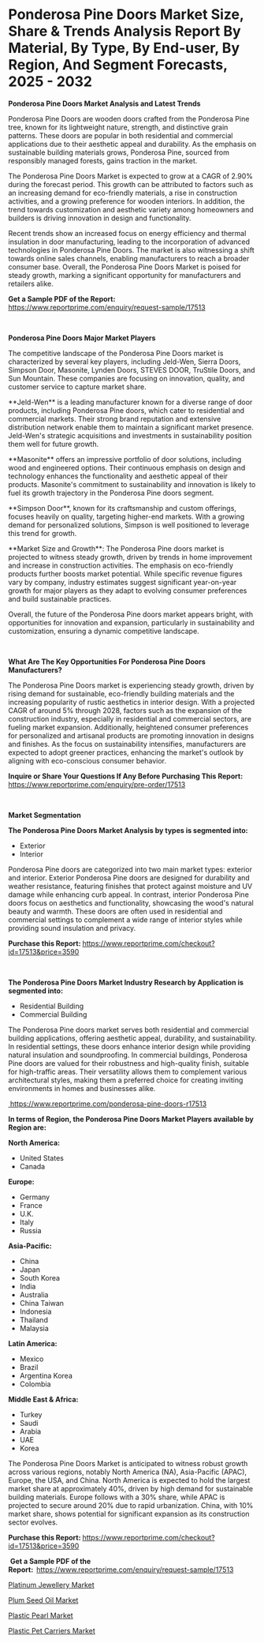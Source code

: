 <p><h1>Ponderosa Pine Doors Market Size, Share & Trends Analysis Report By Material, By Type, By End-user, By Region, And Segment Forecasts, 2025 - 2032</h1></p><p><strong>Ponderosa Pine Doors Market Analysis and Latest Trends</strong></p>
<p><p>Ponderosa Pine Doors are wooden doors crafted from the Ponderosa Pine tree, known for its lightweight nature, strength, and distinctive grain patterns. These doors are popular in both residential and commercial applications due to their aesthetic appeal and durability. As the emphasis on sustainable building materials grows, Ponderosa Pine, sourced from responsibly managed forests, gains traction in the market.</p><p>The Ponderosa Pine Doors Market is expected to grow at a CAGR of 2.90% during the forecast period. This growth can be attributed to factors such as an increasing demand for eco-friendly materials, a rise in construction activities, and a growing preference for wooden interiors. In addition, the trend towards customization and aesthetic variety among homeowners and builders is driving innovation in design and functionality.</p><p>Recent trends show an increased focus on energy efficiency and thermal insulation in door manufacturing, leading to the incorporation of advanced technologies in Ponderosa Pine Doors. The market is also witnessing a shift towards online sales channels, enabling manufacturers to reach a broader consumer base. Overall, the Ponderosa Pine Doors Market is poised for steady growth, marking a significant opportunity for manufacturers and retailers alike.</p></p>
<p><strong>Get a Sample PDF of the Report:&nbsp;</strong> <a href="https://www.reportprime.com/enquiry/request-sample/17513?utm_campaign=1848&utm_medium=2&utm_source=Github&utm_content=ia&utm_term=18032025&utm_id=ponderosa-pine-doors">https://www.reportprime.com/enquiry/request-sample/17513</a></p>
<p>&nbsp;</p>
<p><strong>Ponderosa Pine Doors Major Market Players</strong></p>
<p><p>The competitive landscape of the Ponderosa Pine Doors market is characterized by several key players, including Jeld-Wen, Sierra Doors, Simpson Door, Masonite, Lynden Doors, STEVES DOOR, TruStile Doors, and Sun Mountain. These companies are focusing on innovation, quality, and customer service to capture market share.</p><p>**Jeld-Wen** is a leading manufacturer known for a diverse range of door products, including Ponderosa Pine doors, which cater to residential and commercial markets. Their strong brand reputation and extensive distribution network enable them to maintain a significant market presence. Jeld-Wen's strategic acquisitions and investments in sustainability position them well for future growth.</p><p>**Masonite** offers an impressive portfolio of door solutions, including wood and engineered options. Their continuous emphasis on design and technology enhances the functionality and aesthetic appeal of their products. Masonite's commitment to sustainability and innovation is likely to fuel its growth trajectory in the Ponderosa Pine doors segment.</p><p>**Simpson Door**, known for its craftsmanship and custom offerings, focuses heavily on quality, targeting higher-end markets. With a growing demand for personalized solutions, Simpson is well positioned to leverage this trend for growth.</p><p>**Market Size and Growth**: The Ponderosa Pine doors market is projected to witness steady growth, driven by trends in home improvement and increase in construction activities. The emphasis on eco-friendly products further boosts market potential. While specific revenue figures vary by company, industry estimates suggest significant year-on-year growth for major players as they adapt to evolving consumer preferences and build sustainable practices.</p><p>Overall, the future of the Ponderosa Pine doors market appears bright, with opportunities for innovation and expansion, particularly in sustainability and customization, ensuring a dynamic competitive landscape.</p></p>
<p>&nbsp;</p>
<p><strong>What Are The Key Opportunities For Ponderosa Pine Doors Manufacturers?</strong></p>
<p><p>The Ponderosa Pine Doors market is experiencing steady growth, driven by rising demand for sustainable, eco-friendly building materials and the increasing popularity of rustic aesthetics in interior design. With a projected CAGR of around 5% through 2028, factors such as the expansion of the construction industry, especially in residential and commercial sectors, are fueling market expansion. Additionally, heightened consumer preferences for personalized and artisanal products are promoting innovation in designs and finishes. As the focus on sustainability intensifies, manufacturers are expected to adopt greener practices, enhancing the market's outlook by aligning with eco-conscious consumer behavior.</p></p>
<p><strong>Inquire or Share Your Questions If Any Before Purchasing This Report:</strong> <a href="https://www.reportprime.com/enquiry/pre-order/17513?utm_campaign=1848&utm_medium=2&utm_source=Github&utm_content=ia&utm_term=18032025&utm_id=ponderosa-pine-doors">https://www.reportprime.com/enquiry/pre-order/17513</a></p>
<p>&nbsp;</p>
<p><strong>Market Segmentation</strong></p>
<p><strong>The Ponderosa Pine Doors Market Analysis by types is segmented into:</strong></p>
<p><ul><li>Exterior</li><li>Interior</li></ul></p>
<p><p>Ponderosa Pine doors are categorized into two main market types: exterior and interior. Exterior Ponderosa Pine doors are designed for durability and weather resistance, featuring finishes that protect against moisture and UV damage while enhancing curb appeal. In contrast, interior Ponderosa Pine doors focus on aesthetics and functionality, showcasing the wood's natural beauty and warmth. These doors are often used in residential and commercial settings to complement a wide range of interior styles while providing sound insulation and privacy.</p></p>
<p><strong>Purchase this Report:&nbsp;</strong><a href="https://www.reportprime.com/checkout?id=17513&price=3590&utm_campaign=1848&utm_medium=2&utm_source=Github&utm_content=ia&utm_term=18032025&utm_id=ponderosa-pine-doors">https://www.reportprime.com/checkout?id=17513&price=3590</a></p>
<p>&nbsp;</p>
<p><strong>The Ponderosa Pine Doors Market Industry Research by Application is segmented into:</strong></p>
<p><ul><li>Residential Building</li><li>Commercial Building</li></ul></p>
<p><p>The Ponderosa Pine doors market serves both residential and commercial building applications, offering aesthetic appeal, durability, and sustainability. In residential settings, these doors enhance interior design while providing natural insulation and soundproofing. In commercial buildings, Ponderosa Pine doors are valued for their robustness and high-quality finish, suitable for high-traffic areas. Their versatility allows them to complement various architectural styles, making them a preferred choice for creating inviting environments in homes and businesses alike.</p></p>
<p><a href="https://www.reportprime.com/ponderosa-pine-doors-r17513?utm_campaign=1848&utm_medium=2&utm_source=Github&utm_content=ia&utm_term=18032025&utm_id=ponderosa-pine-doors">&nbsp;https://www.reportprime.com/ponderosa-pine-doors-r17513</a></p>
<p><strong>In terms of Region, the Ponderosa Pine Doors Market Players available by Region are:</strong></p>
<p>
    <p> <strong> North America: </strong>
        <ul>
            <li>United States</li>
            <li>Canada</li>
        </ul>
        </p> 
    <p> <strong> Europe: </strong>
        <ul>
            <li>Germany</li>
            <li>France</li>
            <li>U.K.</li>
            <li>Italy</li>
            <li>Russia</li>
        </ul>
        </p> 
    <p> <strong> Asia-Pacific: </strong>
        <ul>
            <li>China</li>
            <li>Japan</li>
            <li>South Korea</li>
            <li>India</li>
            <li>Australia</li>
            <li>China Taiwan</li>
            <li>Indonesia</li>
            <li>Thailand</li>
            <li>Malaysia</li>
        </ul>
        </p> 
    <p> <strong> Latin America: </strong>
        <ul>
            <li>Mexico</li>
            <li>Brazil</li>
            <li>Argentina Korea</li>
            <li>Colombia</li>
        </ul>
        </p> 
    <p> <strong> Middle East & Africa: </strong>
        <ul>
            <li>Turkey</li>
            <li>Saudi</li>
            <li>Arabia</li>
            <li>UAE</li>
            <li>Korea</li>
        </ul>
    </p>
    </p>
<p><p>The Ponderosa Pine Doors Market is anticipated to witness robust growth across various regions, notably North America (NA), Asia-Pacific (APAC), Europe, the USA, and China. North America is expected to hold the largest market share at approximately 40%, driven by high demand for sustainable building materials. Europe follows with a 30% share, while APAC is projected to secure around 20% due to rapid urbanization. China, with 10% market share, shows potential for significant expansion as its construction sector evolves.</p></p>
<p><strong>Purchase this Report: </strong><a href="https://www.reportprime.com/checkout?id=17513&price=3590&utm_campaign=1848&utm_medium=2&utm_source=Github&utm_content=ia&utm_term=18032025&utm_id=ponderosa-pine-doors">https://www.reportprime.com/checkout?id=17513&price=3590</a></p>
<p>&nbsp;<strong>Get a Sample PDF of the Report:&nbsp;&nbsp;</strong><a href="https://www.reportprime.com/enquiry/request-sample/17513?utm_campaign=1848&utm_medium=2&utm_source=Github&utm_content=ia&utm_term=18032025&utm_id=ponderosa-pine-doors">https://www.reportprime.com/enquiry/request-sample/17513</a></p>
<p><strong></strong></p>
<p><p><a href="https://github.com/aloyoarmahvr/Market-Research-Report-List-1/blob/main/platinum-jewellery-market.md?utm_campaign=1848&utm_medium=2&utm_source=Github&utm_content=ia&utm_term=18032025&utm_id=ponderosa-pine-doors">Platinum Jewellery Market</a></p><p><a href="https://github.com/WillieWoodard/Market-Research-Report-List-7/blob/main/plum-seed-oil-market.md?utm_campaign=1848&utm_medium=2&utm_source=Github&utm_content=ia&utm_term=18032025&utm_id=ponderosa-pine-doors">Plum Seed Oil Market</a></p><p><a href="https://github.com/yardemuongz5/Market-Research-Report-List-1/blob/main/plastic-pearl-market.md?utm_campaign=1848&utm_medium=2&utm_source=Github&utm_content=ia&utm_term=18032025&utm_id=ponderosa-pine-doors">Plastic Pearl Market</a></p><p><a href="https://github.com/balbajagatr1/Market-Research-Report-List-1/blob/main/plastic-pet-carriers-market.md?utm_campaign=1848&utm_medium=2&utm_source=Github&utm_content=ia&utm_term=18032025&utm_id=ponderosa-pine-doors">Plastic Pet Carriers Market</a></p></p>